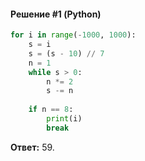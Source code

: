 #### Решение #1 (Python)
```python
for i in range(-1000, 1000):
    s = i
    s = (s - 10) // 7
    n = 1
    while s > 0:
        n *= 2
        s -= n
    
    if n == 8:
        print(i)
        break
```
**Ответ:** 59.
